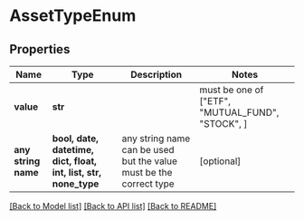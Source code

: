 # AssetTypeEnum


## Properties
Name | Type | Description | Notes
------------ | ------------- | ------------- | -------------
**value** | **str** |  |  must be one of ["ETF", "MUTUAL_FUND", "STOCK", ]
**any string name** | **bool, date, datetime, dict, float, int, list, str, none_type** | any string name can be used but the value must be the correct type | [optional]

[[Back to Model list]](../README.md#documentation-for-models) [[Back to API list]](../README.md#documentation-for-api-endpoints) [[Back to README]](../README.md)


